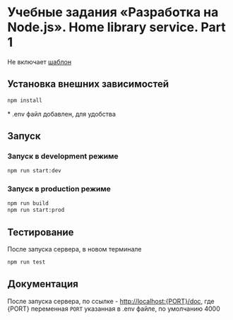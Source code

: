 # Учебные задания «Разработка на Node.js». Home library service. Part 1

Не включает [шаблон](https://github.com/rolling-scopes-school/nodejs-course-template/tree/4f45c36393f30aeb56f31a8e4a943fe6408f98b1)

## Установка внешних зависимостей

```bash
npm install
```

\* .env файл добавлен, для удобства

## Запуск

### Запуск в development режиме

```bash
npm run start:dev
```

### Запуск в production режиме

```bash
npm run build
npm run start:prod
```

## Тестирование

После запуска сервера, в новом терминале

```bash
npm run test
```

## Документация

После запуска сервера, по ссылке - [http://localhost:{PORT}/doc](http://localhost:4000/doc), где {PORT} переменная `PORT` указанная в .env файле, по умолчанию 4000
